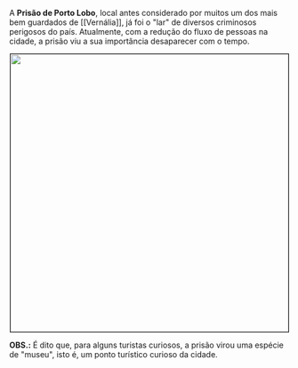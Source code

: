 A **Prisão de Porto Lobo**, local antes considerado por muitos um dos mais bem guardados de [[Vernália]], já foi o "lar" de diversos criminosos perigosos do país. Atualmente, com a redução do fluxo de pessoas na cidade, a prisão viu a sua importância desaparecer com o tempo.

<div style="text-align: center;">
<img src="https://escapemorella.com/images/visitar/prision-morella-entrada.jpg" width="500px" style="border: 1px solid black;">
</div>

**OBS.:** É dito que, para alguns turistas curiosos, a prisão virou uma espécie de "museu", isto é, um ponto turístico curioso da cidade.